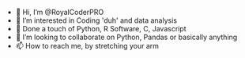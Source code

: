 - 👋 Hi, I’m @RoyalCoderPRO
- 👀 I’m interested in Coding 'duh' and data analysis
- 🌱 Done a touch of Python, R Software, C, Javascript
- 💞️ I’m looking to collaborate on Python, Pandas or basically anything
- 📫 How to reach me, by stretching your arm

<!---
RoyalCoderPRO/RoyalCoderPRO is a ✨ special ✨ repository because its `README.md` (this file) appears on your GitHub profile.
You can click the Preview link to take a look at your changes.
--->
